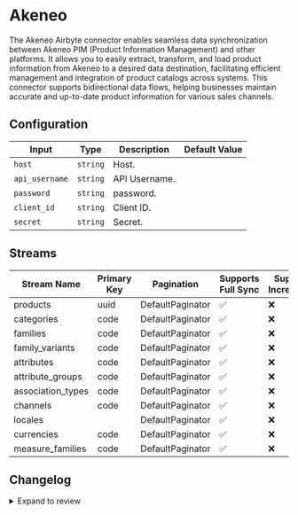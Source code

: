 # Akeneo
The Akeneo Airbyte connector enables seamless data synchronization between Akeneo PIM (Product Information Management) and other platforms. It allows you to easily extract, transform, and load product information from Akeneo to a desired data destination, facilitating efficient management and integration of product catalogs across systems. This connector supports bidirectional data flows, helping businesses maintain accurate and up-to-date product information for various sales channels.

## Configuration

| Input | Type | Description | Default Value |
|-------|------|-------------|---------------|
| `host` | `string` | Host.  |  |
| `api_username` | `string` | API Username.  |  |
| `password` | `string` | password.  |  |
| `client_id` | `string` | Client ID.  |  |
| `secret` | `string` | Secret.  |  |

## Streams
| Stream Name | Primary Key | Pagination | Supports Full Sync | Supports Incremental |
|-------------|-------------|------------|---------------------|----------------------|
| products | uuid | DefaultPaginator | ✅ |  ❌  |
| categories  | code | DefaultPaginator | ✅ |  ❌  |
| families | code | DefaultPaginator | ✅ |  ❌  |
| family_variants | code | DefaultPaginator | ✅ |  ❌  |
| attributes | code | DefaultPaginator | ✅ |  ❌  |
| attribute_groups | code | DefaultPaginator | ✅ |  ❌  |
| association_types | code | DefaultPaginator | ✅ |  ❌  |
| channels | code | DefaultPaginator | ✅ |  ❌  |
| locales |  | DefaultPaginator | ✅ |  ❌  |
| currencies | code | DefaultPaginator | ✅ |  ❌  |
| measure_families | code | DefaultPaginator | ✅ |  ❌  |

## Changelog

<details>
  <summary>Expand to review</summary>

| Version          | Date              | Pull Request | Subject        |
|------------------|-------------------|--------------|----------------|
| 0.0.17 | 2025-03-29 | [56585](https://github.com/airbytehq/airbyte/pull/56585) | Update dependencies |
| 0.0.16 | 2025-03-22 | [56142](https://github.com/airbytehq/airbyte/pull/56142) | Update dependencies |
| 0.0.15 | 2025-03-08 | [55422](https://github.com/airbytehq/airbyte/pull/55422) | Update dependencies |
| 0.0.14 | 2025-03-01 | [54901](https://github.com/airbytehq/airbyte/pull/54901) | Update dependencies |
| 0.0.13 | 2025-02-22 | [54253](https://github.com/airbytehq/airbyte/pull/54253) | Update dependencies |
| 0.0.12 | 2025-02-15 | [53899](https://github.com/airbytehq/airbyte/pull/53899) | Update dependencies |
| 0.0.11 | 2025-02-08 | [53402](https://github.com/airbytehq/airbyte/pull/53402) | Update dependencies |
| 0.0.10 | 2025-02-04 | [53151](https://github.com/airbytehq/airbyte/pull/53151) | fix typoe in manifest description |
| 0.0.9 | 2025-02-01 | [52924](https://github.com/airbytehq/airbyte/pull/52924) | Update dependencies |
| 0.0.8 | 2025-01-25 | [52200](https://github.com/airbytehq/airbyte/pull/52200) | Update dependencies |
| 0.0.7 | 2025-01-18 | [51763](https://github.com/airbytehq/airbyte/pull/51763) | Update dependencies |
| 0.0.6 | 2025-01-11 | [51285](https://github.com/airbytehq/airbyte/pull/51285) | Update dependencies |
| 0.0.5 | 2024-12-28 | [50454](https://github.com/airbytehq/airbyte/pull/50454) | Update dependencies |
| 0.0.4 | 2024-12-21 | [50160](https://github.com/airbytehq/airbyte/pull/50160) | Update dependencies |
| 0.0.3 | 2024-12-14 | [49558](https://github.com/airbytehq/airbyte/pull/49558) | Update dependencies |
| 0.0.2 | 2024-12-12 | [49011](https://github.com/airbytehq/airbyte/pull/49011) | Update dependencies |
| 0.0.1 | 2024-10-28 | | Initial release by [@parthiv11](https://github.com/parthiv11) via Connector Builder |

</details>
